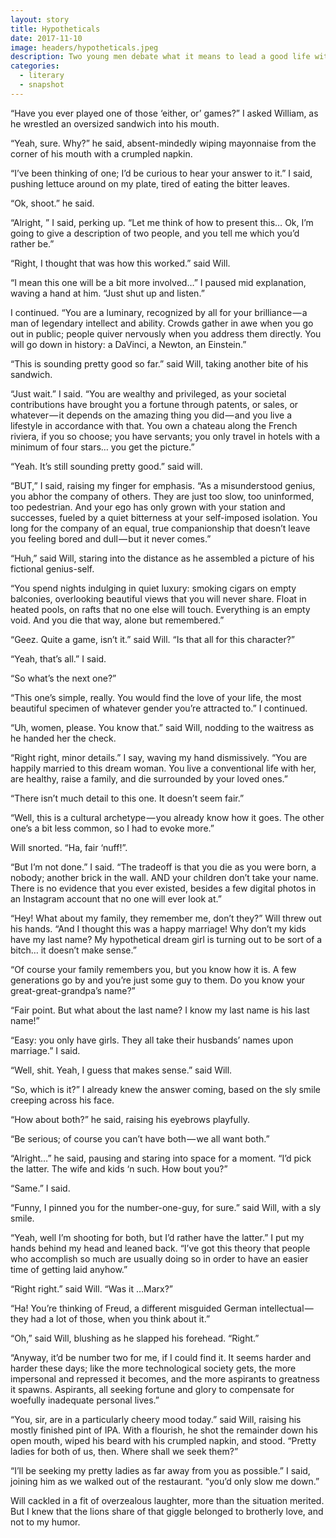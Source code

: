 ```yaml
---
layout: story
title: Hypotheticals
date: 2017-11-10
image: headers/hypotheticals.jpeg
description: Two young men debate what it means to lead a good life with a thought experiment.
categories: 
  - literary
  - snapshot
---
```


“Have you ever played one of those ‘either, or’ games?” I asked William, as he wrestled an oversized sandwich into his mouth.

“Yeah, sure. Why?” he said, absent-mindedly wiping mayonnaise from the corner of his mouth with a crumpled napkin.

“I’ve been thinking of one; I’d be curious to hear your answer to it.” I said, pushing lettuce around on my plate, tired of eating the bitter leaves.

“Ok, shoot.” he said.

“Alright, ” I said, perking up. “Let me think of how to present this… Ok, I’m going to give a description of two people, and you tell me which you’d rather be.”

“Right, I thought that was how this worked.” said Will.

“I mean this one will be a bit more involved…” I paused mid explanation, waving a hand at him. “Just shut up and listen.”

I continued. “You are a luminary, recognized by all for your brilliance — a man of legendary intellect and ability. Crowds gather in awe when you go out in public; people quiver nervously when you address them directly. You will go down in history: a DaVinci, a Newton, an Einstein.”

“This is sounding pretty good so far.” said Will, taking another bite of his sandwich.

“Just wait.” I said. “You are wealthy and privileged, as your societal contributions have brought you a fortune through patents, or sales, or whatever — it depends on the amazing thing you did — and you live a lifestyle in accordance with that. You own a chateau along the French riviera, if you so choose; you have servants; you only travel in hotels with a minimum of four stars… you get the picture.”

“Yeah. It’s still sounding pretty good.” said will.

“BUT,” I said, raising my finger for emphasis. “As a misunderstood genius, you abhor the company of others. They are just too slow, too uninformed, too pedestrian. And your ego has only grown with your station and successes, fueled by a quiet bitterness at your self-imposed isolation. You long for the company of an equal, true companionship that doesn’t leave you feeling bored and dull — but it never comes.”

“Huh,” said Will, staring into the distance as he assembled a picture of his fictional genius-self.

“You spend nights indulging in quiet luxury: smoking cigars on empty balconies, overlooking beautiful views that you will never share. Float in heated pools, on rafts that no one else will touch. Everything is an empty void. And you die that way, alone but remembered.”

“Geez. Quite a game, isn’t it.” said Will. “Is that all for this character?”

“Yeah, that’s all.” I said.

“So what’s the next one?”

“This one’s simple, really. You would find the love of your life, the most beautiful specimen of whatever gender you’re attracted to.” I continued.

“Uh, women, please. You know that.” said Will, nodding to the waitress as he handed her the check.

“Right right, minor details.” I say, waving my hand dismissively. “You are happily married to this dream woman. You live a conventional life with her, are healthy, raise a family, and die surrounded by your loved ones.”

“There isn’t much detail to this one. It doesn’t seem fair.”

“Well, this is a cultural archetype — you already know how it goes. The other one’s a bit less common, so I had to evoke more.”

Will snorted. “Ha, fair ‘nuff!”.

“But I’m not done.” I said. “The tradeoff is that you die as you were born, a nobody; another brick in the wall. AND your children don’t take your name. There is no evidence that you ever existed, besides a few digital photos in an Instagram account that no one will ever look at.”

“Hey! What about my family, they remember me, don’t they?” Will threw out his hands. “And I thought this was a happy marriage! Why don’t my kids have my last name? My hypothetical dream girl is turning out to be sort of a bitch… it doesn’t make sense.”

“Of course your family remembers you, but you know how it is. A few generations go by and you’re just some guy to them. Do you know your great-great-grandpa’s name?”

“Fair point. But what about the last name? I know my last name is his last name!”

“Easy: you only have girls. They all take their husbands’ names upon marriage.” I said.

“Well, shit. Yeah, I guess that makes sense.” said Will.

“So, which is it?” I already knew the answer coming, based on the sly smile creeping across his face.

“How about both?” he said, raising his eyebrows playfully.

“Be serious; of course you can’t have both — we all want both.”

“Alright…” he said, pausing and staring into space for a moment. “I’d pick the latter. The wife and kids ‘n such. How bout you?”

“Same.” I said.

“Funny, I pinned you for the number-one-guy, for sure.” said Will, with a sly smile.

“Yeah, well I’m shooting for both, but I’d rather have the latter.” I put my hands behind my head and leaned back. “I’ve got this theory that people who accomplish so much are usually doing so in order to have an easier time of getting laid anyhow.”

“Right right.” said Will. “Was it …Marx?”

“Ha! You’re thinking of Freud, a different misguided German intellectual — they had a lot of those, when you think about it.”

“Oh,” said Will, blushing as he slapped his forehead. “Right.”

“Anyway, it’d be number two for me, if I could find it. It seems harder and harder these days; like the more technological society gets, the more impersonal and repressed it becomes, and the more aspirants to greatness it spawns. Aspirants, all seeking fortune and glory to compensate for woefully inadequate personal lives.”

“You, sir, are in a particularly cheery mood today.” said Will, raising his mostly finished pint of IPA. With a flourish, he shot the remainder down his open mouth, wiped his beard with his crumpled napkin, and stood. “Pretty ladies for both of us, then. Where shall we seek them?”

“I’ll be seeking my pretty ladies as far away from you as possible.” I said, joining him as we walked out of the restaurant. “you’d only slow me down.”

Will cackled in a fit of overzealous laughter, more than the situation merited. But I knew that the lions share of that giggle belonged to brotherly love, and not to my humor.